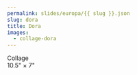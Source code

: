 ```yaml
---
permalink: slides/europa/{{ slug }}.json
slug: dora
title: Dora
images:
  - collage-dora
---
```

Collage  
10.5" × 7"
